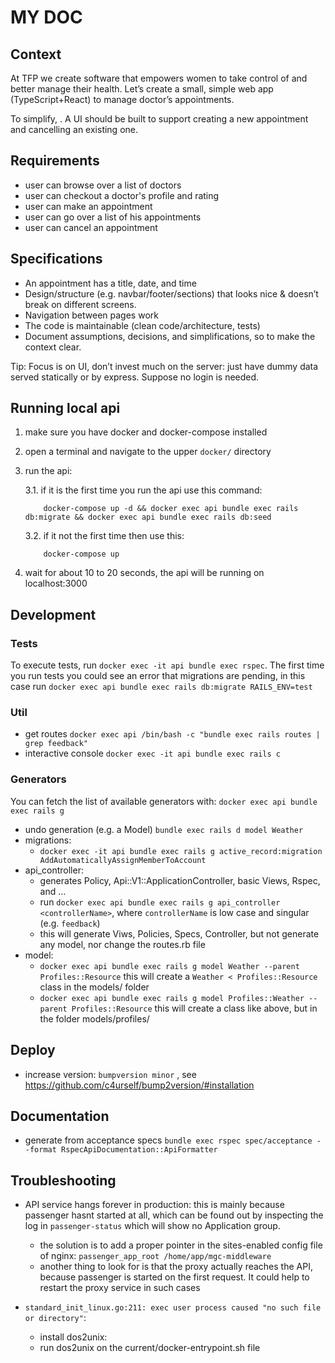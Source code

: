 # MY DOC

## Context

At TFP we create software that empowers women to take control of and better manage their health.
Let’s create a small, simple web app (TypeScript+React) to manage doctor’s appointments.


 To simplify, .
A UI should be built to support creating a new appointment and cancelling an existing one.

## Requirements
* user can browse over a list of doctors
* user can checkout a doctor's profile and rating
* user can make an appointment
* user can go over a list of his appointments
* user can cancel an appointment

## Specifications 
* An appointment has a title, date, and time
* Design/structure (e.g. navbar/footer/sections) that looks nice & doesn’t break on different screens.
* Navigation between pages work
* The code is maintainable (clean code/architecture, tests)
* Document assumptions, decisions, and simplifications, so to make the context clear.

Tip: Focus is on UI, don’t invest much on the server: just have dummy data served statically or by express. Suppose no login is needed.








## Running local api

1.  make sure you have docker and docker-compose installed
2.  open a terminal and navigate to the upper `docker/` directory
3.  run the api:

    3.1. if it is the first time you run the api use this command:

            docker-compose up -d && docker exec api bundle exec rails db:migrate && docker exec api bundle exec rails db:seed

    3.2. if it not the first time then use this:

            docker-compose up

4.  wait for about 10 to 20 seconds, the api will be running on localhost:3000

## Development

### Tests

To execute tests, run `docker exec -it api bundle exec rspec`. The first time you run tests you could see an error that migrations are pending, in this case run `docker exec api bundle exec rails db:migrate RAILS_ENV=test`

### Util

- get routes `docker exec api /bin/bash -c "bundle exec rails routes | grep feedback"`
- interactive console `docker exec -it api bundle exec rails c`

### Generators

You can fetch the list of available generators with: `docker exec api bundle exec rails g`

- undo generation (e.g. a Model) `bundle exec rails d model Weather`
- migrations:
  - `docker exec -it api bundle exec rails g active_record:migration AddAutomaticallyAssignMemberToAccount`
- api_controller:
  - generates Policy, Api::V1::ApplicationController, basic Views, Rspec, and ...
  - run `docker exec api bundle exec rails g api_controller <controllerName>`, where `controllerName` is low case and singular (e.g. `feedback`)
  - this will generate Viws, Policies, Specs, Controller, but not generate any model, nor change the routes.rb file
- model:
  - `docker exec api bundle exec rails g model Weather --parent Profiles::Resource` this will create a `Weather < Profiles::Resource` class in the models/ folder
  - `docker exec api bundle exec rails g model Profiles::Weather --parent Profiles::Resource` this will create a class like above, but in the folder models/profiles/

## Deploy

- increase version: `bumpversion minor` , see https://github.com/c4urself/bump2version/#installation

## Documentation

- generate from acceptance specs `bundle exec rspec spec/acceptance --format RspecApiDocumentation::ApiFormatter`

## Troubleshooting

- API service hangs forever in production: this is mainly because passenger hasnt started at all, which can be found out by inspecting the log in `passenger-status` which will show no Application group.

  - the solution is to add a proper pointer in the sites-enabled config file of nginx: `passenger_app_root /home/app/mgc-middleware`
  - another thing to look for is that the proxy actually reaches the API, because passenger is started on the first request. It could help to restart the proxy service in such cases

- `standard_init_linux.go:211: exec user process caused "no such file or directory"`:
  - install dos2unix:
  - run dos2unix on the current/docker-entrypoint.sh file
